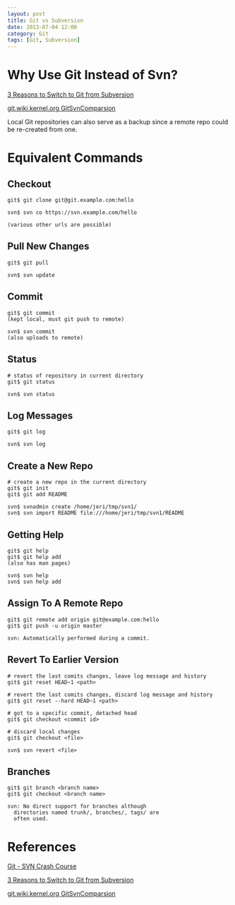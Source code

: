 ```yaml
---
layout: post
title: Git vs Subversion
date: 2013-07-04 12:00
category: Git
tags: [Git, Subversion]
---
```


# Why Use Git Instead of Svn?

[3 Reasons to Switch to Git from Subversion][3reasons]

[git.wiki.kernel.org GitSvnComparsion][GitSvnComparison]

Local Git repositories can also serve as a backup since a remote
repo could be re-created from one.

# Equivalent Commands

## Checkout

    git$ git clone git@git.example.com:hello

    svn$ svn co https://svn.example.com/hello

    (various other urls are possible)

## Pull New Changes

    git$ git pull

	svn$ svn update

## Commit

    git$ git commit
	(kept local, must git push to remote)

    svn$ svn commit
	(also uploads to remote)

## Status

    # status of repository in current directory
    git$ git status
    
    svn$ svn status

## Log Messages

    git$ git log
    
    svn$ svn log

## Create a New Repo

    # create a new repo in the current directory
    git$ git init
	git$ git add README
    
    svn$ svnadmin create /home/jeri/tmp/svn1/
    svn$ svn import README file:///home/jeri/tmp/svn1/README

## Getting Help

    git$ git help
    git$ git help add
    (also has man pages)

    svn$ svn help
    svn$ svn help add

## Assign To A Remote Repo

    git$ git remote add origin git@example.com:hello
    git$ git push -u origin master

    svn: Automatically performed during a commit.

## Revert To Earlier Version

	# revert the last comits changes, leave log message and history
	git$ git reset HEAD~1 <path>

	# revert the last comits changes, discard log message and history
	git$ git reset --hard HEAD~1 <path>

    # got to a specific commit, detached head
	git$ git checkout <commit id>

	# discard local changes
	git$ git checkout <file>

    svn$ svn revert <file>

## Branches

    git$ git branch <branch name>
    git$ git checkout <branch name>

    svn: No direct support for branches although
      directories named trunk/, branches/, tags/ are
      often used.

# References

[Git - SVN Crash Course][svncc]

[3 Reasons to Switch to Git from Subversion][3reasons]

[git.wiki.kernel.org GitSvnComparsion][GitSvnComparison]

 [svncc]: http://git-scm.com/course/svn.html

 [3reasons]: http://markmcb.com/2008/10/18/3-reasons-to-switch-to-git-from-subversion/

 [GitSvnComparison]: https://git.wiki.kernel.org/index.php/GitSvnComparsion
